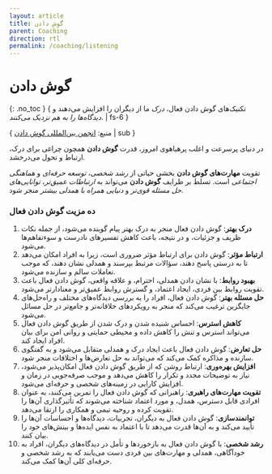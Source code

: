 ```yaml
---
layout: article
title: گوش دادن
parent: Coaching
direction: rtl
permalink: /coaching/listening
---
```


# گوش دادن
{: .no_toc }
{ تکنیک‌های گوش دادن فعال، *درک* ما از دیگران را افزایش می‌دهند و *دیدگاه‌ها را به هم نزدیک می‌کنند*. | fs-6 }

{ منبع: [انجمن بین‌المللی گوش دادن](https://www.listen.org) | sub }

در دنیای پرسرعت و اغلب پرهیاهوی امروز، قدرت **گوش دادن** همچون چراغی برای درک، ارتباط و تحول می‌درخشد.

تقویت **مهارت‌های گوش دادن** بخشی حیاتی از *رشد شخصی*، *توسعه حرفه‌ای* و *هماهنگی اجتماعی* است. تسلط بر ظرایف **گوش دادن** می‌تواند به *ارتباطات عمیق‌تر*، *توانایی‌های حل مسئله قوی‌تر* و *دنیایی همراه با همدلی بیشتر* منجر شود.

### ده مزیت گوش دادن فعال

1. **درک بهتر**: گوش دادن فعال منجر به درک بهتر پیام گوینده می‌شود، از جمله نکات ظریف و جزئیات، و در نتیجه، باعث کاهش تفسیرهای نادرست و سوءتفاهم‌ها می‌شود.
2. **ارتباط مؤثر**: گوش دادن برای ارتباط مؤثر ضروری است، زیرا به افراد امکان می‌دهد تا به درستی پاسخ دهند، سؤالات مرتبط بپرسند و همدلی نشان دهند، که موجب تعاملات سالم و سازنده می‌شود.
3. **بهبود روابط**: با نشان دادن همدلی، احترام، و علاقه واقعی، گوش دادن فعال باعث تقویت روابط بین فردی، ایجاد اعتماد، و گسترش روابط عمیق‌تر و معنادارتر می‌شود.
4. **حل مسئله بهتر**: گوش دادن فعال، افراد را به بررسی دیدگاه‌های مختلف و راه‌حل‌های جایگزین ترغیب می‌کند که منجر به رویکردهای خلاقانه‌تر و جامع‌تر در حل مسائل می‌شود.
5. **کاهش استرس**: احساس شنیده شدن و درک شدن از طریق گوش دادن فعال می‌تواند استرس و تنش را کاهش داده و محیطی حمایتی و روانی امن برای بیان افراد ایجاد کند.
6. **حل تعارض**: گوش دادن فعال باعث ایجاد درک و همدلی متقابل می‌شود و به گفتگوی سازنده و مذاکره کمک می‌کند که می‌تواند به حل تعارض‌ها و اختلافات منجر شود.
7. **افزایش بهره‌وری**: ارتباط روشن که از طریق گوش دادن فعال امکان‌پذیر می‌شود، نیاز به توضیحات مجدد و تکرار را کاهش می‌دهد و موجب صرفه‌جویی در زمان و افزایش کارایی در زمینه‌های شخصی و حرفه‌ای می‌شود.
8. **تقویت مهارت‌های راهبری**: راهبرانی که گوش دادن فعال را تمرین می‌کنند، به عنوان افرادی قابل دسترس، همدل، و مورد اعتماد شناخته می‌شوند که تأثیرگذاری آن‌ها را تقویت کرده و روحیه تیمی و همکاری را ارتقا می‌دهد.
9. **توانمندسازی**: گوش دادن فعال به دیگران، تجربیات، دیدگاه‌ها و احساسات آن‌ها را تأیید می‌کند و به آن‌ها قدرت می‌دهد تا با اعتماد به نفس ایده‌ها و بینش‌های خود را بیان کنند.
10. **رشد شخصی**: با گوش دادن فعال به بازخوردها و تأمل در دیدگاه‌های دیگران، افراد به خودآگاهی، همدلی و مهارت‌های بین فردی دست می‌یابند که به رشد شخصی و حرفه‌ای کلی آن‌ها کمک می‌کند.
